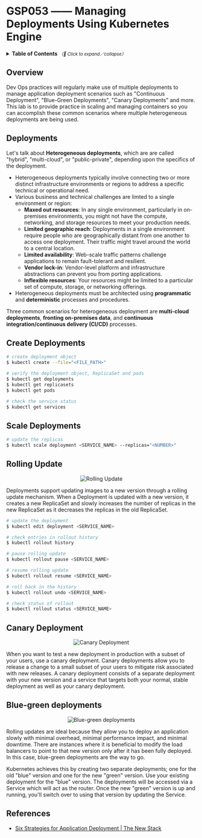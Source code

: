 # GSP053 —— Managing Deployments Using Kubernetes Engine

<details>
  <summary>
    <strong>Table of Contents</strong>
    <small><em>（🔎 Click to expand／collapse）</em></small>
  </summary>

- [Overview](#overview)
- [Deployments](#deployments)
- [Create Deployments](#create-deployments)
- [Scale Deployments](#scale-deployments)
- [Rolling Update](#rolling-update)
- [Canary Deployment](#canary-deployment)
- [Blue-green deployments](#blue-green-deployments)
- [References](#references)

</details>

## Overview

Dev Ops practices will regularly make use of multiple deployments to manage application deployment scenarios such as "Continuous Deployment", "Blue-Green Deployments", "Canary Deployments" and more. This lab is to provide practice in scaling and managing containers so you can accomplish these common scenarios where multiple heterogeneous deployments are being used.

## Deployments

Let's talk about **Heterogeneous deployments**, which are are called "hybrid", "multi-cloud", or "public-private", depending upon the specifics of the deployment.

- Heterogeneous deployments typically involve connecting two or more distinct infrastructure environments or regions to address a specific technical or operational need.
- Various business and technical challenges are limted to a single environment or region:
  - **Maxed out resources**: In any single environment, particularly in on-premises environments, you might not have the compute, networking, and storage resources to meet your production needs.
  - **Limited geographic reach**: Deployments in a single environment require people who are geographically distant from one another to access one deployment. Their traffic might travel around the world to a central location.
  - **Limited availability**: Web-scale traffic patterns challenge applications to remain fault-tolerant and resilient.
  - **Vendor lock-in**: Vendor-level platform and infrastructure abstractions can prevent you from porting applications.
  - **Inflexible resources**: Your resources might be limited to a particular set of compute, storage, or networking offerings.
- Heterogeneous deployments must be architected using **programmatic** and **deterministic** processes and procedures.

Three common scenarios for heterogeneous deployment are **multi-cloud deployments**, **fronting on-premises data**, and **continuous integration/continuous delivery (CI/CD)** processes.

## Create Deployments

```bash
# create deployment object
$ kubectl create --file="<FILE_PATH>"

# verify the deployment object, ReplicaSet and pods
$ kubectl get deployments
$ kubectl get replicasets
$ kubectl get pods

# check the service status
$ kubectl get services
```

## Scale Deployments

```bash
# update the replicas
$ kubectl scale deployment <SERVICE_NAME> --replicas="<NUMBER>"
```

## Rolling Update

<div align="center">
  <img src="https://i.imgur.com/m5xmRPf.png" alt="Rolling Update">
</div>

Deployments support updating images to a new version through a rolling update mechanism. When a Deployment is updated with a new version, it creates a new ReplicaSet and slowly increases the number of replicas in the new ReplicaSet as it decreases the replicas in the old ReplicaSet.

```bash
# update the deployment
$ kubectl edit deployment <SERVICE_NAME>

# check entries in rollout history
$ kubectl rollout history

# pause rolling update
$ kubectl rollout pause <SERVICE_NAME>

# resume rolling update
$ kubectl rollout resume <SERVICE_NAME>

# roll back in the history
$ kubectl rollout undo <SERVICE_NAME>

# check status of rollout
$ kubectl rollout status <SERVICE_NAME>
```

## Canary Deployment

<div align="center">
  <img src="https://i.imgur.com/6rSlQtf.png" alt="Canary Deployment">
</div>

When you want to test a new deployment in production with a subset of your users, use a canary deployment. Canary deployments allow you to release a change to a small subset of your users to mitigate risk associated with new releases. A canary deployment consists of a separate deployment with your new version and a service that targets both your normal, stable deployment as well as your canary deployment.

## Blue-green deployments

<div align="center">
  <img src="https://i.imgur.com/E5z7Qav.png" alt="Blue-green deployments">
</div>

Rolling updates are ideal because they allow you to deploy an application slowly with minimal overhead, minimal performance impact, and minimal downtime. There are instances where it is beneficial to modify the load balancers to point to that new version only after it has been fully deployed. In this case, blue-green deployments are the way to go.

Kubernetes achieves this by creating two separate deployments; one for the old "blue" version and one for the new "green" version. Use your existing deployment for the "blue" version. The deployments will be accessed via a Service which will act as the router. Once the new "green" version is up and running, you'll switch over to using that version by updating the Service.

## References

- [Six Strategies for Application Deployment | The New Stack](https://thenewstack.io/deployment-strategies/)